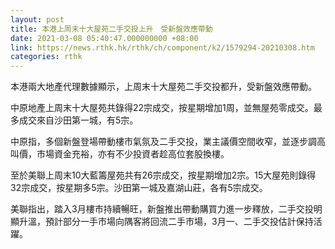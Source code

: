 ```yaml
---
layout: post
title: 本港上周末十大屋苑二手交投上升　受新盤效應帶動
date: 2021-03-08 05:40:47.000000000 +08:00
link: https://news.rthk.hk/rthk/ch/component/k2/1579294-20210308.htm
categories: rthk
---
```


本港兩大地產代理數據顯示，上周末十大屋苑二手交投都升，受新盤效應帶動。

中原地產上周末十大屋苑共錄得22宗成交，按星期增加1周，並無屋苑零成交。最多成交來自沙田第一城，有5宗。

中原指，多個新盤登場帶動樓市氣氛及二手交投，業主議價空間收窄，並逐步調高叫價，市場資金充裕，亦有不少投資者趁高位套股換樓。

至於美聯上周末10大藍籌屋苑共有26宗成交，按星期增加2宗。15大屋苑則錄得32宗成交，按星期多5宗。沙田第一城及嘉湖山莊，各有5宗成交。

美聯指出，踏入3月樓市持續暢旺，新盤推出帶動購買力進一步釋放，二手交投明顯升溫，預計部分一手市場向隅客將回流二手市場，3月一、二手交投估計保持活躍。
